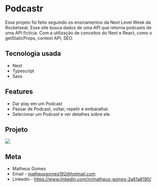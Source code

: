 # Podcastr

Esse projeto foi feito seguindo os ensinamentos da Next Level Week da Rocketseat. Esse site busca dados de uma API que retorna podcasts de uma API fictícia. Com a utilização de conceitos do Next e React, como o getStaticProps, context API, SEO.

## Tecnologia usada

- Next
- Typescript
- Sass

## Features

- Dar play em um Podcast
- Passar de Podcast, voltar, repetir e embaralhar.
- Selecionar um Podcast e ver detalhes sobre ele.

## Projeto

<img src="/podcaster.png">

## Meta

- Matheus Gomes
- Email - matheusgomes192@hotmail.com
- Linkedin - https://www.linkedin.com/in/matheus-gomes-2a61a8190/ 
